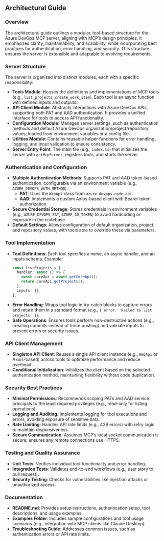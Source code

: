 ## Architectural Guide

### Overview
The architectural guide outlines a modular, tool-based structure for the Azure DevOps MCP server, aligning with MCP’s design principles. It emphasizes clarity, maintainability, and scalability, while incorporating best practices for authentication, error handling, and security. This structure ensures the server is extensible and adaptable to evolving requirements.

### Server Structure
The server is organized into distinct modules, each with a specific responsibility:
- **Tools Module**: Houses the definitions and implementations of MCP tools (e.g., `list_projects`, `create_work_item`). Each tool is an async function with defined inputs and outputs.
- **API Client Module**: Abstracts interactions with Azure DevOps APIs, supporting both PAT and AAD authentication. It provides a unified interface for tools to access API functionality.
- **Configuration Module**: Manages server settings, such as authentication methods and default Azure DevOps organization/project/repository values, loaded from environment variables or a config file.
- **Utilities Module**: Contains reusable helper functions for error handling, logging, and input validation to ensure consistency.
- **Server Entry Point**: The main file (e.g., `index.ts`) that initializes the server with `getMcpServer`, registers tools, and starts the server.

### Authentication and Configuration
- **Multiple Authentication Methods**: Supports PAT and AAD token-based authentication, configurable via an environment variable (e.g., `AZURE_DEVOPS_AUTH_METHOD`).
  - **PAT**: Uses the `WebApi` class from `azure-devops-node-api`.
  - **AAD**: Implements a custom Axios-based client with Bearer token authorization.
- **Secure Credential Storage**: Stores credentials in environment variables (e.g., `AZURE_DEVOPS_PAT`, `AZURE_AD_TOKEN`) to avoid hardcoding or exposure in the codebase.
- **Default Settings**: Allows configuration of default organization, project, and repository values, with tools able to override these via parameters.

### Tool Implementation
- **Tool Definitions**: Each tool specifies a name, an async handler, and an inputs schema. Example:
  ```ts
  const listProjects = {
    handler: async () => {
      const coreApi = await getCoreApi();
      return coreApi.getProjects();
    },
    inputs: {},
  };
  ```
- **Error Handling**: Wraps tool logic in try-catch blocks to capture errors and return them in a standard format (e.g., `{ error: 'Failed to list projects' }`).
- **Safe Operations**: Ensures tools perform non-destructive actions (e.g., creating commits instead of force pushing) and validate inputs to prevent errors or security issues.

### API Client Management
- **Singleton API Client**: Reuses a single API client instance (e.g., `WebApi` or Axios-based) across tools to optimize performance and reduce overhead.
- **Conditional Initialization**: Initializes the client based on the selected authentication method, maintaining flexibility without code duplication.

### Security Best Practices
- **Minimal Permissions**: Recommends scoping PATs and AAD service principals to the least required privileges (e.g., read-only for listing operations).
- **Logging and Auditing**: Implements logging for tool executions and errors, avoiding exposure of sensitive data.
- **Rate Limiting**: Handles API rate limits (e.g., 429 errors) with retry logic to maintain responsiveness.
- **Secure Communication**: Assumes MCP’s local socket communication is secure; ensures any remote connections use HTTPS.

### Testing and Quality Assurance
- **Unit Tests**: Verifies individual tool functionality and error handling.
- **Integration Tests**: Validates end-to-end workflows (e.g., user story to pull request).
- **Security Testing**: Checks for vulnerabilities like injection attacks or unauthorized access.

### Documentation
- **README.md**: Provides setup instructions, authentication setup, tool descriptions, and usage examples.
- **Examples Folder**: Includes sample configurations and tool usage scenarios (e.g., integration with MCP clients like Claude Desktop).
- **Troubleshooting Guide**: Addresses common issues, such as authentication errors or API rate limits.

